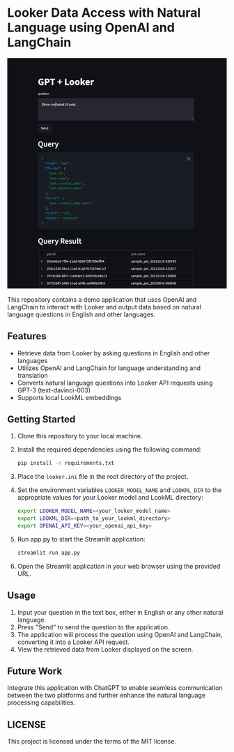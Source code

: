 # Looker Data Access with Natural Language using OpenAI and LangChain

![Demo App](images/demo.png)

This repository contains a demo application that uses OpenAI and LangChain to interact with Looker and output data based on natural language questions in English and other languages.

## Features

- Retrieve data from Looker by asking questions in English and other languages
- Utilizes OpenAI and LangChain for language understanding and translation
- Converts natural language questions into Looker API requests using GPT-3 (text-davinci-003)
- Supports local LookML embeddings

## Getting Started

1. Clone this repository to your local machine.
1. Install the required dependencies using the following command:

    ```bash
    pip install -r requirements.txt
    ```

1. Place the `looker.ini` file in the root directory of the project.

1. Set the environment variables `LOOKER_MODEL_NAME` and `LOOKML_DIR` to the appropriate values for your Looker model and LookML directory:

    ```bash
    export LOOKER_MODEL_NAME=<your_looker_model_name>
    export LOOKML_DIR=<path_to_your_lookml_directory>
    export OPENAI_API_KEY=<your_openai_api_key>
    ```

1. Run app.py to start the Streamlit application:

    ```bash
    streamlit run app.py
    ```

1. Open the Streamlit application in your web browser using the provided URL.

## Usage

1. Input your question in the text box, either in English or any other natural language.
1. Press "Send" to send the question to the application.
1. The application will process the question using OpenAI and LangChain, converting it into a Looker API request.
1. View the retrieved data from Looker displayed on the screen.

## Future Work

Integrate this application with ChatGPT to enable seamless communication between the two platforms and further enhance the natural language processing capabilities.

## LICENSE

This project is licensed under the terms of the MIT license.
